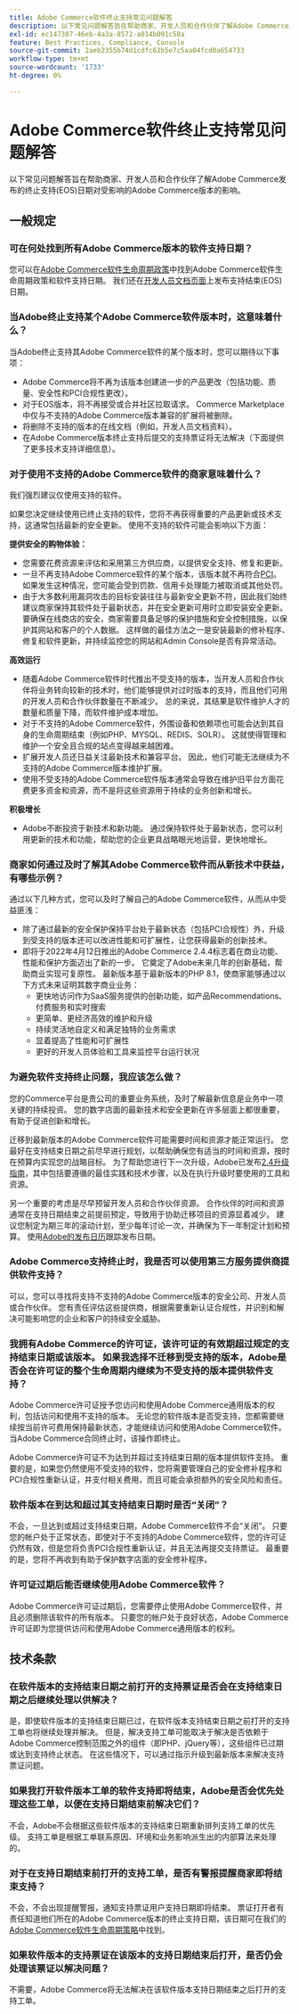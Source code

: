 ```yaml
---
title: Adobe Commerce软件终止支持常见问题解答
description: 以下常见问题解答旨在帮助商家、开发人员和合作伙伴了解Adobe Commerce发布的终止支持(EOS)日期对受影响的Adobe Commerce版本的影响。
exl-id: ec147307-46eb-4a3a-8572-a014b091c58a
feature: Best Practices, Compliance, Console
source-git-commit: 2aeb2355b74d1cdfc62b5e7c5aa04fcd0a654733
workflow-type: tm+mt
source-wordcount: '1733'
ht-degree: 0%

---
```


# Adobe Commerce软件终止支持常见问题解答

以下常见问题解答旨在帮助商家、开发人员和合作伙伴了解Adobe Commerce发布的终止支持(EOS)日期对受影响的Adobe Commerce版本的影响。

## 一般规定

### 可在何处找到所有Adobe Commerce版本的软件支持日期？

您可以在[Adobe Commerce软件生命周期政策](https://www.adobe.com/content/dam/cc/en/legal/terms/enterprise/pdfs/Adobe-Commerce-Software-Lifecycle-Policy.pdf)中找到Adobe Commerce软件生命周期政策和软件支持日期。 我们还在[开发人员文档页面](https://experienceleague.adobe.com/zh-hans/docs/commerce-operations/release/versions)上发布支持结束(EOS)日期。

### 当Adobe终止支持某个Adobe Commerce软件版本时，这意味着什么？

当Adobe终止支持其Adobe Commerce软件的某个版本时，您可以期待以下事项：

* Adobe Commerce将不再为该版本创建进一步的产品更改（包括功能、质量、安全性和PCI合规性更改）。
* 对于EOS版本，将不再接受或合并社区拉取请求。 Commerce Marketplace中仅与不支持的Adobe Commerce版本兼容的扩展将被删除。
* 将删除不支持的版本的在线文档（例如，开发人员文档资料）。
* 在Adobe Commerce版本终止支持后提交的支持票证将无法解决（下面提供了更多技术支持详细信息）。

### 对于使用不支持的Adobe Commerce软件的商家意味着什么？

我们强烈建议仅使用支持的软件。

如果您决定继续使用已终止支持的软件，您将不再获得重要的产品更新或技术支持，这通常包括最新的安全更新。 使用不支持的软件可能会影响以下方面：

**提供安全的购物体验：**

* 您需要花费资源来评估和采用第三方供应商，以提供安全支持、修复和更新。
* 一旦不再支持Adobe Commerce软件的某个版本，该版本就不再符合[PCI](https://www.pcisecuritystandards.org/pci_security/maintaining_payment_security)。 如果发生这种情况，您可能会受到罚款、信用卡处理能力被取消或其他处罚。
* 由于大多数利用漏洞攻击的目标安装往往与最新安全更新不符，因此我们始终建议商家保持其软件处于最新状态，并在安全更新可用时立即安装安全更新。 要确保在线商店的安全，商家需要具备足够的保护措施和安全控制措施，以保护其网站和客户的个人数据。 这样做的最佳方法之一是安装最新的修补程序、修复和软件更新，并持续监控您的网站和Admin Console是否有异常活动。

**高效运行**

* 随着Adobe Commerce软件时代推出不受支持的版本，当开发人员和合作伙伴将业务转向较新的技术时，他们能够提供对过时版本的支持，而且他们可用的开发人员和合作伙伴数量在不断减少。 总的来说，其结果是软件维护人才的数量和质量下降，而软件维护成本增加。
* 对于不支持的Adobe Commerce软件，外围设备和依赖项也可能会达到其自身的生命周期结束（例如PHP、MYSQL、REDIS、SOLR）。 这就使得管理和维护一个安全且合规的站点变得越来越困难。
* 扩展开发人员还日益关注最新技术和兼容平台。 因此，他们可能无法继续为不支持的Adobe Commerce版本维护扩展。
* 使用不受支持的Adobe Commerce软件版本通常会导致在维护旧平台方面花费更多资金和资源，而不是将这些资源用于持续的业务创新和增长。

**积极增长**

* Adobe不断投资于新技术和新功能。 通过保持软件处于最新状态，您可以利用更新的技术和功能，帮助您的企业更具战略眼光地运营，更快地增长。

### 商家如何通过及时了解其Adobe Commerce软件而从新技术中获益，有哪些示例？

通过以下几种方式，您可以及时了解自己的Adobe Commerce软件，从而从中受益匪浅：

* 除了通过最新的安全保护保持平台处于最新状态（包括PCI合规性）外，升级到受支持的版本还可以改进性能和可扩展性，让您获得最新的创新技术。
* 即将于2022年4月12日推出的Adobe Commerce 2.4.4标志着在商业功能、性能和保护方面迈出了新的一步。 它奠定了Adobe未来几年的创新基础，帮助商业实现可复原性。 最新版本基于最新版本的PHP 8.1，使商家能够通过以下方式未来证明其数字商业业务：
   * 更快地访问作为SaaS服务提供的创新功能，如产品Recommendations、付费服务和实时搜索
   * 更简单、更经济高效的维护和升级
   * 持续灵活地自定义和满足独特的业务需求
   * 显着提高了性能和可扩展性
   * 更好的开发人员体验和工具来监控平台运行状况

### 为避免软件支持终止问题，我应该怎么做？

您的Commerce平台是贵公司的重要业务系统，及时了解最新信息是业务中一项关键的持续投资。 您的数字店面的最新技术和安全更新在许多层面上都很重要，有助于促进创新和增长。

迁移到最新版本的Adobe Commerce软件可能需要时间和资源才能正常运行。 您最好在支持结束日期之前尽早进行规划，以帮助确保您有适当的时间和资源，按时在预算内实现您的战略目标。 为了帮助您进行下一次升级，Adobe已发布[2.4升级指南](https://experienceleague.adobe.com/docs/commerce-operations/assets/adobe-commerce-2-4-upgrade-guide.pdf?lang=zh-Hans)，其中包括要遵循的最佳实践和技术步骤，以及在执行升级时要使用的工具和资源。

另一个重要的考虑是尽早预留开发人员和合作伙伴资源。 合作伙伴的时间和资源通常在支持日期结束之前提前预定，导致用于协助迁移项目的资源显着减少。 建议您制定为期三年的滚动计划，至少每年讨论一次，并确保为下一年制定计划和预算。 使用[Adobe的发布日历](https://experienceleague.adobe.com/zh-hans/docs/commerce-operations/release/planning/schedule)跟踪发布日期。

### Adobe Commerce支持终止时，我是否可以使用第三方服务提供商提供软件支持？

可以，您可以寻找将支持不支持的Adobe Commerce版本的安全公司、开发人员或合作伙伴。 您有责任评估这些提供商，根据需要重新认证合规性，并识别和解决可能影响您的企业和客户的持续安全威胁。

### 我拥有Adobe Commerce的许可证，该许可证的有效期超过规定的支持结束日期或该版本。 如果我选择不迁移到受支持的版本，Adobe是否会在许可证的整个生命周期内继续为不受支持的版本提供软件支持？

Adobe Commerce许可证授予您访问和使用Adobe Commerce通用版本的权利，包括访问和使用不支持的版本。 无论您的软件版本是否受支持，您都需要继续按当前许可费用保持最新状态，才能继续访问和使用Adobe Commerce软件。 当Adobe Commerce合同终止时，该操作即终止。

Adobe Commerce许可证不为达到并超过支持结束日期的版本提供软件支持。 重要的是，如果您仍然使用不受支持的软件，您将需要管理自己的安全修补程序和PCI合规性重新认证，并支付相关费用，而且可能会承担额外的安全风险和责任。

### 软件版本在到达和超过其支持结束日期时是否“关闭”？

不会，一旦达到或超过支持结束日期，Adobe Commerce软件不会“关闭”。 只要您的帐户处于正常状态，即使对于不支持的Adobe Commerce软件，您的许可证仍然有效，但是您将负责PCI合规性重新认证，并且无法再提交支持票证。 最重要的是，您将不再收到有助于保护数字店面的安全修补程序。

### 许可证过期后能否继续使用Adobe Commerce软件？

Adobe Commerce许可证过期后，您需要停止使用Adobe Commerce软件，并且必须删除该软件的所有版本。 只要您的帐户处于良好状态，Adobe Commerce许可证即为您提供访问和使用Adobe Commerce通用版本的权利。

## 技术条款

### 在软件版本的支持结束日期之前打开的支持票证是否会在支持结束日期之后继续处理以供解决？

是，即使软件版本的支持结束日期已过，在软件版本支持结束日期之前打开的支持工单也将继续处理并解决。 但是，解决支持工单可能取决于解决是否依赖于Adobe Commerce控制范围之外的组件（即PHP、jQuery等），这些组件已过期或达到支持终止状态。 在这些情况下，可以通过指示升级到最新版本来解决支持票证问题。

### 如果我打开软件版本工单的软件支持即将结束，Adobe是否会优先处理这些工单，以便在支持日期结束前解决它们？

不会，Adobe不会根据这些软件版本的支持结束日期重新排列支持工单的优先级。 支持工单是根据工单联系原因、环境和业务影响派生出的内部算法来处理的。

### 对于在支持日期结束前打开的支持工单，是否有警报提醒商家即将结束支持？

不会，不会出现提醒警报，通知支持票证用户支持日期即将结束。 票证打开者有责任知道他们所在的Adobe Commerce版本的终止支持日期，该日期可在我们的[Adobe Commerce软件生命周期策略](https://magento.com/sites/default/files/magento-software-lifecycle-policy.pdf)中找到。

### 如果软件版本的支持票证在该版本的支持日期结束后打开，是否仍会处理该票证以解决问题？

不需要，Adobe Commerce将无法解决在该软件版本支持日期结束之后打开的支持工单。
